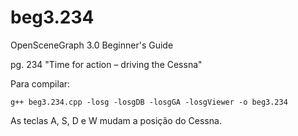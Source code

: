 # beg3.234

OpenSceneGraph 3.0 Beginner's Guide

pg. 234 "Time for action – driving the Cessna"

Para compilar:

`g++ beg3.234.cpp -losg -losgDB -losgGA -losgViewer -o beg3.234`

As teclas A, S, D e W mudam a posição do Cessna.
